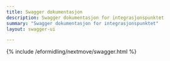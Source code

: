 ```yaml
---
title: Swagger dokumentasjon
description: Swagger dokumentasjon for integrasjonspunktet
summary: "Swagger dokumentasjon for integrasjonspunktet"
layout: swagger-ui

---
```


{% include /eformidling/nextmove/swagger.html %}


